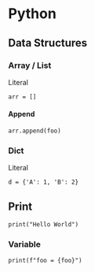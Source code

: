 # Python

## Data Structures

### Array / List

Literal

```
arr = []
```

#### Append

`arr.append(foo)`

### Dict

Literal

```
d = {'A': 1, 'B': 2}
```

## Print

`print("Hello World")`

### Variable

`print(f"foo = {foo}")`

